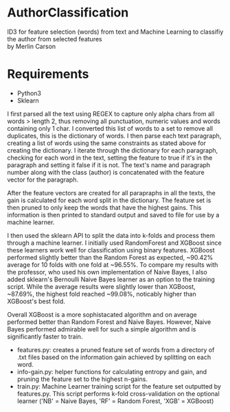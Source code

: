 # AuthorClassification
ID3 for feature selection (words) from text and Machine Learning to classifiy the author from selected features  
by Merlin Carson  

# Requirements
* Python3
* Sklearn

I first parsed all the text using REGEX to capture only alpha chars from all words > length 2, thus removing all punctuation, numeric values and words containing only 1 char. I converted this list of words to a set to remove all duplicates, this is the dictionary of words. I then parse each text paragraph, creating a list of words using the same constraints as stated above for creating the dictionary. I iterate through the dictionary for each paragraph, checking for each word in the text, setting the feature to true if it's in the paragraph and setting it false if it is not. The text's name and paragraph number along with the class (author) is concatenated with the feature vector for the paragraph.

After the feature vectors are created for all parapraphs in all the texts, the gain is calculated for each word split in the dictionary. The feature set is then pruned to only keep the words that have the highest gains. This information is then printed to standard output and saved to file for use by a machine learner.

I then used the sklearn API to split the data into k-folds and process them through a machine learner. I initially used RandomForest and XGBoost since these learners work well for classification using binary features. XGBoost performed slightly better than the Random Forest as expected, ~90.42% average for 10 folds with one fold at ~96.55%. To compare my results with the professor, who used his own implementation of Naive Bayes, I also added sklearn's Bernoulli Naive Bayes learner as an option to the training script. While the average results were slightly lower than XGBoost, ~87.69%, the highest fold reached ~99.08%, noticably higher than XGBoost's best fold. 

Overall XGBoost is a more sophistacated algorithm and on average performed better than Random Forest and Naive Bayes. However, Naive Bayes performed admirable well for such a simple algorithm and is significantly faster to train. 

- features.py: creates a pruned feature set of words from a directory of .txt files based on the information gain achieved by splitting on each word.
- info-gain.py: helper functions for calculating entropy and gain, and pruning the feature set to the highest n-gains.
- train.py: Machine Learner training script for the feature set outputted by features.py. This script performs k-fold cross-validation on the optional learner ('NB' = Naive Bayes, 'RF' = Random Forest, 'XGB' = XGBoost) 
